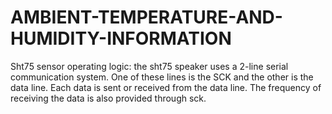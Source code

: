 # AMBIENT-TEMPERATURE-AND-HUMIDITY-INFORMATION
Sht75 sensor operating logic: the sht75 speaker uses a 2-line serial communication system. One of these lines is the SCK and the other is the data line. Each data is sent or received from the data line. The frequency of receiving the data is also provided through sck.
